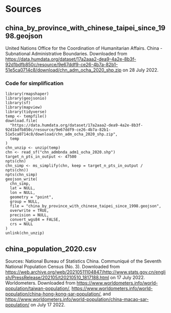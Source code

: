 # Sources

## china_by_province_with_chinese_taipei_since_1998.geojson
United Nations Office for the Coordination of Humanitarian Affairs. China - Subnational Administrative Boundaries.
Downloaded from https://data.humdata.org/dataset/17a2aaa2-dea9-4a2e-8b3f-92d1bdfb850c/resource/9e67ddf9-ce26-4b7a-82b1-51e5ca0714c8/download/chn_adm_ocha_2020_shp.zip on 28 July 2022.

### Code for simplification
```
library(rmapshaper)
library(geojsonio)
library(sf)
library(mapview)
library(tidyverse)
temp <- tempfile()
download.file(
  "https://data.humdata.org/dataset/17a2aaa2-dea9-4a2e-8b3f-92d1bdfb850c/resource/9e67ddf9-ce26-4b7a-82b1-51e5ca0714c8/download/chn_adm_ocha_2020_shp.zip",
  temp
)
chn_unzip <- unzip(temp)
chn <- read_sf("chn_admbnda_adm1_ocha_2020.shp")
target_n_pts_in_output <- 47500
npts(chn)
chn_simp <- ms_simplify(chn, keep = target_n_pts_in_output / npts(chn))
npts(chn_simp)
geojson_write(
  chn_simp,
  lat = NULL,
  lon = NULL,
  geometry = "point",
  group = NULL,
  file = "china_by_province_with_chinese_taipei_since_1998.geojson",
  overwrite = TRUE,
  precision = NULL,
  convert_wgs84 = FALSE,
  crs = NULL
)
unlink(chn_unzip)
  ```
  
## china_population_2020.csv
Sources: National Bureau of Statistics China. Communiqué of the Seventh National Population Census (No. 3). Downloaded from https://web.archive.org/web/20210511104847/http://www.stats.gov.cn/english/PressRelease/202105/t20210510_1817188.html on 17 July 2022.
Worldometers. Downloaded from https://www.worldometers.info/world-population/taiwan-population/, https://www.worldometers.info/world-population/china-hong-kong-sar-population/, and https://www.worldometers.info/world-population/china-macao-sar-population/ on July 17 2022.



